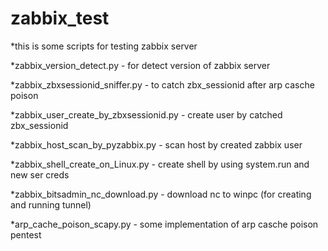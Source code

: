 # zabbix_test
*this is some scripts for testing zabbix server

*zabbix_version_detect.py - for detect version of zabbix server

*zabbix_zbxsessionid_sniffer.py - to catch zbx_sessionid after arp casche poison

*zabbix_user_create_by_zbxsessionid.py - create user by catched zbx_sessionid

*zabbix_host_scan_by_pyzabbix.py - scan host by created zabbix user

*zabbix_shell_create_on_Linux.py - create shell by using system.run and new ser creds

*zabbix_bitsadmin_nc_download.py - download nc to winpc (for creating and running tunnel)

*arp_cache_poison_scapy.py - some implementation of arp casche poison pentest
